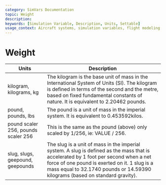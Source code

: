 ```yaml
---
category: SimVars Documentation
topic: Weight
description: 
keywords: [Simulation Variable, Description, Units, Settable]
usage_context: Aircraft systems, simulation variables, flight modeling
---
```


# Weight

| Units | Description |
| --- | --- |
| kilogram, kilograms, kg | The kilogram is the base unit of mass in the International System of Units (SI). The kilogram is defined in terms of the second and the metre, based on fixed fundamental constants of nature. It is equivalent to 2.20462 pounds. |
| pound, pounds, lbs | The pound is a unit of mass in the imperial system. It is equivalent to 0.453592kilos. |
| pound scaler 256, pounds scaler 256 | This is the same as the pound (above) only scaled by 1/256, ie: VALUE / 256. |
| slug, slugs, geepound, geepounds | The slug is a unit of mass in the imperial system. A slug is defined as the mass that is accelerated by 1 foot per second when a net force of one pound is exerted on it. 1 slug is a mass equal to 32.1740 pounds or 14.59390 kilograms (based on standard gravity). |